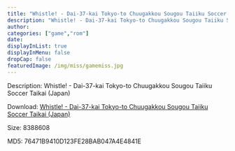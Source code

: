 ```yaml
---
title: "Whistle! - Dai-37-kai Tokyo-to Chuugakkou Sougou Taiiku Soccer Taikai (Japan)"
description: "Whistle! - Dai-37-kai Tokyo-to Chuugakkou Sougou Taiiku Soccer Taikai (Japan)"
author: 
categories: ["game","rom"]
date: 
displayInList: true
displayInMenu: false
dropCap: false
featuredImage: /img/miss/gamemiss.jpg
---
```


Description: Whistle! - Dai-37-kai Tokyo-to Chuugakkou Sougou Taiiku Soccer Taikai (Japan)

Download: <a style="text-decoration:underline;" href="https://mega.nz/#!TCYUiYCD!MoJriPtMILcJeCGOhJ_V-xT2ofgUYAj4_d5EYHhuisw" target = "_blank" rel = "nofollow" > Whistle! - Dai-37-kai Tokyo-to Chuugakkou Sougou Taiiku Soccer Taikai (Japan)</a>

Size: 8388608

MD5: 76471B9410D123FE28BAB047A4E4841E

